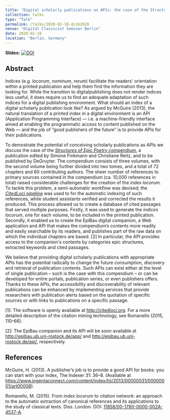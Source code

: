 ```yaml
---
title: "Digital scholarly publications as APIs: the case of the Structures of Epic Poetry compendium"
collection: talks
type: "Talk"
permalink: /talks/2020-02-18-dcsb2020
venue: "Digital Classicist Seminar Berlin"
date: 2020-02-18
location: "Berlin, Germany"
---
```


**Slides:** [![DOI](https://zenodo.org/badge/DOI/10.5281/zenodo.3773330.svg)](https://doi.org/10.5281/zenodo.3773330)

## Abstract

Indices (e.g. *locorum*, *nominum*, *rerum*) facilitate the readers&apos; orientation within a
printed publication and help them find the information they are looking for. While the transition to digitalpublishing does not render indices less useful, it does require us to find an adequate adaptation of such indices for a digital publishing environment. What should an index of a digital scholarly publication look like? As argued by McGuire (2013), the natural translation of a printed index in a digital environment is an API (Application Programming Interface) — i.e. a machine-friendly interface aimed at enabling the programmatic access to content published on the Web — and the job of “good publishers of the future” is to provide APIs for their publications.  

To demostrate the potential of conceiving scholarly publications as APIs we discuss the case of the [*Structures of Epic Poetry* compendium](https://www.degruyter.com/view/product/475925), a publication edited by Simone Finkmann and Christiane Reitz, and to be published by DeGruyter. The compendium consists of three volumes, with the second volume being further divided into two tomes, and a total of 72 chapters and 60 contributing authors. The sheer number of references to primary sources contained in the compendium (ca. 10,000 references in total) raised considerable challenges for the creation of the *index locorum*. To tackle this problem, a semi-automatic workflow was devised; the [*CitedLoci* pipeline](http://citedloci.org/) was used to for the automatic indexing of such references, while student assistants verified and corrected the results it produced. This process allowed us to create a database of cited passages that served multiple purposes. Firstly, it was used to generate the *indices locorum*, one for each volume, to be included in the printed publication. Secondly, it enabled us to create the EpiBau digital companion, a Web application and API that makes the compendium’s contents more readily and easily searchable by its readers, and publishes part of the raw data on which the individual chapters are based. [2] In particular, the API provides access to the companion&apos;s contents by categories epic structures, extracted keywords and cited passages.

We believe that providing digital scholarly publications with appropriate APIs has the potential radically to change the future consumption, discovery and retrieval of publication contents. Such APIs can exist either at the level of single publication – such is the case with this compendium – or can be developed for entire portals, publication series, or even publishers offers. Thanks to these APIs, the accessibility and discoverability of relevant publications can be enhanced by implementing services that provide researchers with publication alerts based on the quotation of specific sources or with links to publications on a specific passage.

[1]: The software is openly available at http://citedloci.org. For a more detailed description of the citation mining technology, see Romanello (2015, 110–66).

[2]: The EpiBau companion and its API will be soon available at http://epibau.ub.uni-rostock.de/app/ and http://epibau.ub.uni-rostock.de/api/, respectively.

## References

McGuire, H. (2013). A publisher’s job is to provide a good API for books: you can start with your
index, The Indexer 31: 36–8. (Available at <https://www.ingentaconnect.com/content/index/tiji/2013/00000031/00000001/art00008>).

Romanello, M. (2015). From *index locorum* to citation network: an approach to the automatic
extraction of canonical references and its applications to the study of classical texts. Diss.
London. DOI: [11858/00-1780-0000-002A-4537-A](http://dx.doi.org/11858/00-1780-0000-002A-4537-A).
